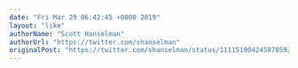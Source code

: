 ```yaml
---
date: "Fri Mar 29 06:42:45 +0000 2019"
layout: "like"
authorName: "Scott Hanselman"
authorUrl: "https://twitter.com/shanselman"
originalPost: "https://twitter.com/shanselman/status/1111519042458705920"
---
```

